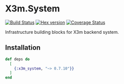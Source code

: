 # X3m.System

[![Build Status](https://github.com/x3m-ex/system/actions/workflows/bless.yml/badge.svg)](https://github.com/x3m-ex/system/actions/workflows/bless.yml)
[![Hex version](https://img.shields.io/hexpm/v/x3m_system.svg "Hex version")](https://hex.pm/packages/x3m_system)
[![Coverage Status](https://coveralls.io/repos/github/x3m-ex/system/badge.svg)](https://coveralls.io/github/x3m-ex/system)

Infrastructure building blocks for X3m backend system.

## Installation

```elixir
def deps do
  [
    {:x3m_system, "~> 0.7.10"}}
  ]
end
```
